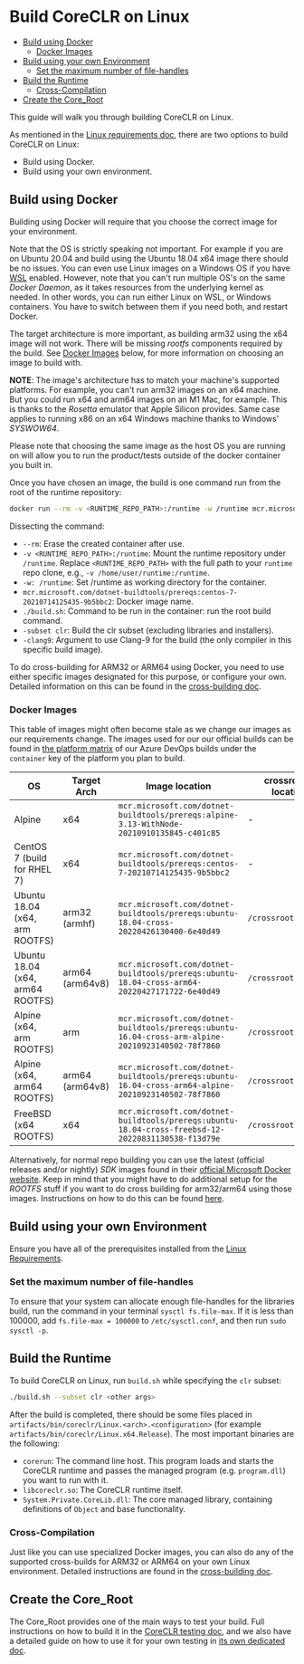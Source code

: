# Build CoreCLR on Linux

* [Build using Docker](#build-using-docker)
  * [Docker Images](#docker-images)
* [Build using your own Environment](#build-using-your-own-environment)
  * [Set the maximum number of file-handles](#set-the-maximum-number-of-file-handles)
* [Build the Runtime](#build-the-runtime)
  * [Cross-Compilation](#cross-compilation)
* [Create the Core_Root](#create-the-core_root)

This guide will walk you through building CoreCLR on Linux.

As mentioned in the [Linux requirements doc](/docs/workflow/requirements/linux-requirements.md), there are two options to build CoreCLR on Linux:

* Build using Docker.
* Build using your own environment.

## Build using Docker

Building using Docker will require that you choose the correct image for your environment.

Note that the OS is strictly speaking not important. For example if you are on Ubuntu 20.04 and build using the Ubuntu 18.04 x64 image there should be no issues. You can even use Linux images on a Windows OS if you have [WSL](https://docs.microsoft.com/en-us/windows/wsl/about) enabled. However, note that you can't run multiple OS's on the same _Docker Daemon_, as it takes resources from the underlying kernel as needed. In other words, you can run either Linux on WSL, or Windows containers. You have to switch between them if you need both, and restart Docker.

<!-- It is actually possible to run a Windows container on a Linux machine. However, I've only read about it, but not tried it out, so I'm not including it in this doc for the time being. -->

The target architecture is more important, as building arm32 using the x64 image will not work. There will be missing _rootfs_ components required by the build. See [Docker Images](#docker-images) below, for more information on choosing an image to build with.

**NOTE**: The image's architecture has to match your machine's supported platforms. For example, you can't run arm32 images on an x64 machine. But you could run x64 and arm64 images on an M1 Mac, for example. This is thanks to the _Rosetta_ emulator that Apple Silicon provides. Same case applies to running x86 on an x64 Windows machine thanks to Windows' _SYSWOW64_.

Please note that choosing the same image as the host OS you are running on will allow you to run the product/tests outside of the docker container you built in.

Once you have chosen an image, the build is one command run from the root of the runtime repository:

```bash
docker run --rm -v <RUNTIME_REPO_PATH>:/runtime -w /runtime mcr.microsoft.com/dotnet-buildtools/prereqs:mcr.microsoft.com/dotnet-buildtools/prereqs:centos-7-20210714125435-9b5bbc2 ./build.sh --subset clr -clang9
```

Dissecting the command:

* `--rm`: Erase the created container after use.
* `-v <RUNTIME_REPO_PATH>:/runtime`: Mount the runtime repository under `/runtime`. Replace `<RUNTIME_REPO_PATH>` with the full path to your `runtime` repo clone, e.g., `-v /home/user/runtime:/runtime`.
* `-w: /runtime`: Set /runtime as working directory for the container.
* `mcr.microsoft.com/dotnet-buildtools/prereqs:centos-7-20210714125435-9b5bbc2`: Docker image name.
* `./build.sh`: Command to be run in the container: run the root build command.
* `-subset clr`: Build the clr subset (excluding libraries and installers).
* `-clang9`: Argument to use Clang-9 for the build (the only compiler in this specific build image).

To do cross-building for ARM32 or ARM64 using Docker, you need to use either specific images designated for this purpose, or configure your own. Detailed information on this can be found in the [cross-building doc](/docs/workflow/building/coreclr/cross-building.md#cross-building-using-docker).

### Docker Images

<!-- LINK-UPDATES -->
This table of images might often become stale as we change our images as our requirements change. The images used for our our official builds can be found in [the platform matrix](/eng/pipelines/common/platform-matrix.yml) of our Azure DevOps builds under the `container` key of the platform you plan to build.

| OS                                | Target Arch     | Image location                                                                                       | crossrootfs location | Clang Version |
| --------------------------------- | --------------- | ---------------------------------------------------------------------------------------------------- | -------------------- | ------------- |
| Alpine                            | x64             | `mcr.microsoft.com/dotnet-buildtools/prereqs:alpine-3.13-WithNode-20210910135845-c401c85`            | -                    | -clang5.0     |
| CentOS 7 (build for RHEL 7)       | x64             | `mcr.microsoft.com/dotnet-buildtools/prereqs:centos-7-20210714125435-9b5bbc2`                        | -                    | -clang9       |
| Ubuntu 18.04 (x64, arm ROOTFS)    | arm32 (armhf)   | `mcr.microsoft.com/dotnet-buildtools/prereqs:ubuntu-18.04-cross-20220426130400-6e40d49`              | `/crossrootfs/arm`   | -clang9       |
| Ubuntu 18.04  (x64, arm64 ROOTFS) | arm64 (arm64v8) | `mcr.microsoft.com/dotnet-buildtools/prereqs:ubuntu-18.04-cross-arm64-20220427171722-6e40d49`        | `/crossrootfs/arm64` | -clang9       |
| Alpine (x64, arm ROOTFS)          | arm             | `mcr.microsoft.com/dotnet-buildtools/prereqs:ubuntu-16.04-cross-arm-alpine-20210923140502-78f7860`   | `/crossrootfs/arm64` | -clang9       |
| Alpine (x64, arm64 ROOTFS)        | arm64 (arm64v8) | `mcr.microsoft.com/dotnet-buildtools/prereqs:ubuntu-16.04-cross-arm64-alpine-20210923140502-78f7860` | `/crossrootfs/arm64` | -clang9       |
| FreeBSD (x64 ROOTFS)              | x64             | `mcr.microsoft.com/dotnet-buildtools/prereqs:ubuntu-18.04-cross-freebsd-12-20220831130538-f13d79e`   | `/crossrootfs/x64`   | (default)     |

Alternatively, for normal repo building you can use the latest (official releases and/or nightly) _SDK_ images found in their [official Microsoft Docker website](https://hub.docker.com/_/microsoft-dotnet-sdk/). Keep in mind that you might have to do additional setup for the _ROOTFS_ stuff if you want to do cross building for arm32/arm64 using those images. Instructions on how to do this can be found [here](/docs/workflow/building/coreclr/cross-building.md#linux-cross-building).

## Build using your own Environment

Ensure you have all of the prerequisites installed from the [Linux Requirements](/docs/workflow/requirements/linux-requirements.md).

### Set the maximum number of file-handles

To ensure that your system can allocate enough file-handles for the libraries build, run the command in your terminal `sysctl fs.file-max`. If it is less than 100000, add `fs.file-max = 100000` to `/etc/sysctl.conf`, and then run `sudo sysctl -p`.

## Build the Runtime

To build CoreCLR on Linux, run `build.sh` while specifying the `clr` subset:

```bash
./build.sh --subset clr <other args>
```

After the build is completed, there should be some files placed in `artifacts/bin/coreclr/Linux.<arch>.<configuration>` (for example `artifacts/bin/coreclr/Linux.x64.Release`). The most important binaries are the following:

* `corerun`: The command line host.  This program loads and starts the CoreCLR runtime and passes the managed program (e.g. `program.dll`) you want to run with it.
* `libcoreclr.so`: The CoreCLR runtime itself.
* `System.Private.CoreLib.dll`: The core managed library, containing definitions of `Object` and base functionality.

### Cross-Compilation

Just like you can use specialized Docker images, you can also do any of the supported cross-builds for ARM32 or ARM64 on your own Linux environment. Detailed instructions are found in the [cross-building doc](/docs/workflow/building/coreclr/cross-building.md#linux-cross-building).

## Create the Core_Root

The Core_Root provides one of the main ways to test your build. Full instructions on how to build it in the [CoreCLR testing doc](/docs/workflow/testing/coreclr/testing.md), and we also have a detailed guide on how to use it for your own testing in [its own dedicated doc](/docs/workflow/testing/using-corerun-and-coreroot.md).
